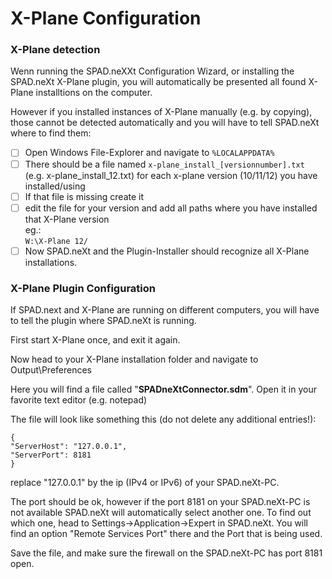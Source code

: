 # X-Plane Configuration

### X-Plane detection

Wenn running the SPAD.neXXt Configuration Wizard, or installing the SPAD.neXt X-Plane plugin, you will automatically be presented all found X-Plane installtions on the computer.

However if you installed instances of X-Plane manually (e.g. by copying), those cannot be detected automatically  and you will have to tell SPAD.neXt where to find them:

* [ ] Open Windows File-Explorer and navigate to `%LOCALAPPDATA%`
* [ ] There should be a file named `x-plane_install_[versionnumber].txt` (e.g. x-plane\_install\_12.txt) for each x-plane version (10/11/12) you have installed/using
* [ ] If that file is missing create it
* [ ] edit the file for your version and add all paths where you have installed that X-Plane version\
  eg.:\
  `W:\X-Plane 12/`
* [ ] Now SPAD.neXt and the Plugin-Installer should recognize all X-Plane installations.

### X-Plane Plugin Configuration

If SPAD.next and X-Plane are running on different computers, you will have to tell the plugin where SPAD.neXt is running.

First start X-Plane once, and exit it again.

Now head to your X-Plane installation folder and navigate to Output\Preferences

Here you will find a file called "**SPADneXtConnector.sdm**". Open it in your favorite text editor (e.g. notepad)

The file will look like something this (do not delete any additional entries!):

`{`\
&#x20; `"ServerHost": "127.0.0.1",`\
&#x20; `"ServerPort": 8181`\
`}`

replace "127.0.0.1" by the ip (IPv4 or IPv6) of your SPAD.neXt-PC.

The port should be ok, however if the port 8181 on your SPAD.neXt-PC is not available SPAD.neXt will automatically select another one. To find out which one, head to Settings->Application->Expert in SPAD.neXt. You will find an option "Remote Services Port" there and the Port that is being used.

Save the file, and make sure the firewall on the SPAD.neXt-PC has port 8181 open.
